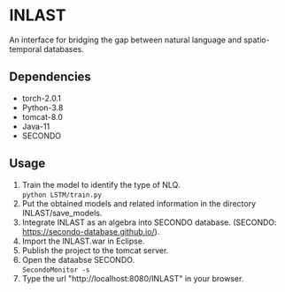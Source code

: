 # INLAST
An interface for bridging the gap between natural language and spatio-temporal databases.
## Dependencies
   * torch-2.0.1 
   * Python-3.8
   * tomcat-8.0
   * Java-11
   * SECONDO
## Usage
1. Train the model to identify the type of NLQ.  
  `python LSTM/train.py` 
2. Put the obtained models and related information in the directory INLAST/save_models.
3. Integrate INLAST as an algebra into SECONDO database. (SECONDO: https://secondo-database.github.io/).
4. Import the INLAST.war in Eclipse.
5. Publish the project to the tomcat server.
6. Open the dataabse SECONDO.  
  `SecondoMonitor -s`
7. Type the url "http://localhost:8080/INLAST" in your browser.
